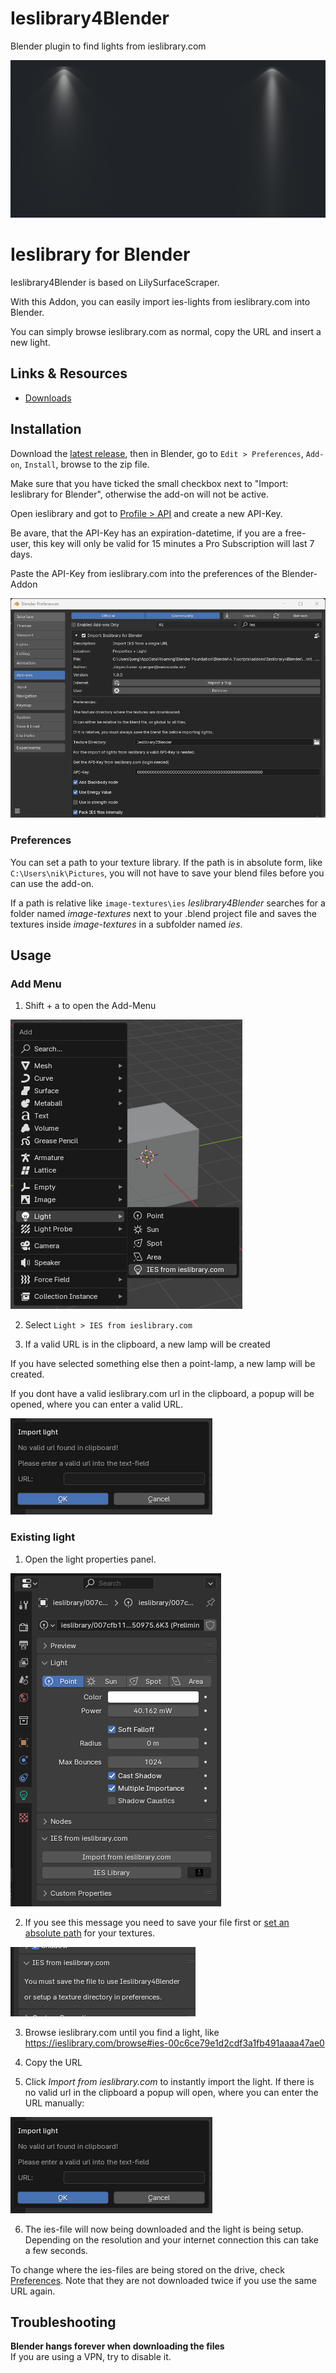 # Ieslibrary4Blender
Blender plugin to find lights from ieslibrary.com


![Cover](doc/cover.jpg)

Ieslibrary for Blender
======================

Ieslibrary4Blender is based on LilySurfaceScraper.

With this Addon, you can easily import ies-lights from ieslibrary.com into Blender.

You can simply browse ieslibrary.com as normal, copy the URL and insert a new light.

## Links & Resources

- [Downloads](https://github.com/juergenfurrer/Ieslibrary4Blender/releases)

## Installation

Download the [latest release](https://github.com/juergenfurrer/Ieslibrary4Blender/releases/latest), then in Blender, go to `Edit > Preferences`, `Add-on`, `Install`, browse to the zip file.

Make sure that you have ticked the small checkbox next to "Import: Ieslibrary for Blender", otherwise the add-on will not be active.

Open ieslibrary and got to [Profile > API](https://ieslibrary.com/api) and create a new API-Key.

Be avare, that the API-Key has an expiration-datetime, if you are a free-user, this key will only be valid for 15 minutes a Pro Subscription will last 7 days.

Paste the API-Key from ieslibrary.com into the preferences of the Blender-Addon

![Add-on loaded in the User Preferences](doc/preferences.png)

### Preferences

You can set a path to your texture library. If the path is in absolute form, like `C:\Users\nik\Pictures`, you will not have to save your blend files before you can use the add-on.

If a path is relative like `image-textures\ies` _Ieslibrary4Blender_ searches for a folder named _image-textures_ next to your .blend project file and saves the textures inside _image-textures_ in a subfolder named _ies_.

## Usage

### Add Menu

1. Shift + a to open the Add-Menu

![Add Menu](doc/add-menu.png)

2. Select `Light > IES from ieslibrary.com`

3. If a valid URL is in the clipboard, a new lamp will be created

If you have selected something else then a point-lamp, a new lamp will be created.

If you dont have a valid ieslibrary.com url in the clipboard, a popup will be opened, where you can enter a valid URL.

![Popup with url-field](doc/paste-url.png)


### Existing light

1. Open the light properties panel.

![Light panel](doc/ui.png)

2.  If you see this message you need to save your file first or [set an absolute path](#preferences) for your textures.

![Message in case, file was not saved](doc/not-saved.png)

3. Browse ieslibrary.com until you find a light, like https://ieslibrary.com/browse#ies-00c6ce79e1d2cdf3a1fb491aaaa47ae0
 
4. Copy the URL

5. Click _Import from ieslibrary.com_ to instantly import the light. If there is no valid url in the clipboard a popup will open, where you can enter the URL manually:

![Popup with url-field](doc/paste-url.png)

6. The ies-file will now being downloaded and the light is being setup. Depending on the resolution and your internet connection this can take a few seconds.

To change where the ies-files are being stored on the drive, check [Preferences](#preferences). Note that they are not downloaded twice if you use the same URL again.


## Troubleshooting

**Blender hangs forever when downloading the files**  
If you are using a VPN, try to disable it.

